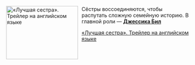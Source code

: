 <!--2025-05-22 11:00:41-->
<div class="yb">
  <div class="rss kino_kino"><a href="https://www.kino-teatr.ru/video/49737/" title="«Лучшая сестра». Трейлер на английском языке"><img src="https://www.kino-teatr.ru/video/7/3/49737/poster.jpg" width="196" height="147" align="left" hspace="5" style="margin: 0px 10px 0px 5px" alt="«Лучшая сестра». Трейлер на английском языке"/></a>Сёстры воссоединяются, чтобы распутать сложную семейную историю. В главной роли — <a href=https://www.kino-teatr.ru/kino/acter/w/hollywood/52675/bio/ target=_blank><strong>Джессика Бил</strong></a> <p class="titl"><a href="https://www.kino-teatr.ru/video/49737/">«Лучшая сестра». Трейлер на английском языке</a></p></div>
</div>
